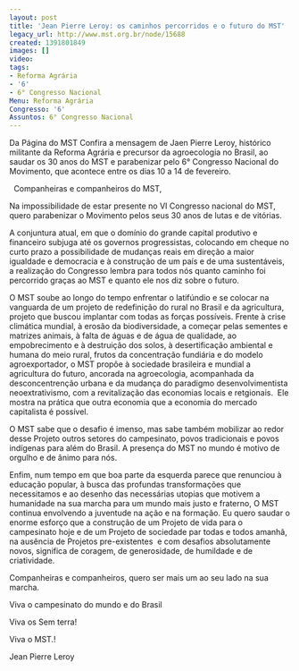 ```yaml
---
layout: post
title: 'Jean Pierre Leroy: os caminhos percorridos e o futuro do MST'
legacy_url: http://www.mst.org.br/node/15688
created: 1391801849
images: []
video: 
tags:
- Reforma Agrária
- '6'
- 6° Congresso Nacional
Menu: Reforma Agrária
Congresso: '6'
Assuntos: 6° Congresso Nacional
---
```



Da Página do MST
Confira a mensagem de Jaen Pierre Leroy, histórico militante da Reforma Agrária e precursor da agroecologia no Brasil, ao saudar os 30 anos do MST e parabenizar pelo 6° Congresso Nacional do Movimento, que acontece entre os dias 10 a 14 de fevereiro.

 
Companheiras e companheiros do MST,


Na impossibilidade de estar presente no VI Congresso nacional do MST, quero parabenizar o Movimento pelos seus 30 anos de lutas e de vitórias.


A conjuntura atual, em que o domínio do grande capital produtivo e financeiro subjuga até os governos progressistas, colocando em cheque no curto prazo a possibilidade de mudanças reais em direção a maior igualdade e democracia e à construção de um país e de uma sustentáveis, a realização do Congresso lembra para todos nós quanto caminho foi percorrido graças ao MST e quanto ele nos diz sobre o futuro. 


O MST soube ao longo do tempo enfrentar o latifúndio e se colocar na vanguarda de um projeto de redefinição do rural no Brasil e da agricultura, projeto que buscou implantar com todas as forças possíveis. Frente à crise climática mundial, à erosão da biodiversidade, a começar pelas sementes e matrizes animais, à falta de águas e de água de qualidade, ao empobrecimento e à destruição dos solos, à desertificação ambiental e humana do meio rural, frutos da concentração fundiária e do modelo agroexportador, o MST propôe à sociedade brasileira e mundial a agricultura do futuro, ancorada na agroecologia, acompanhada da desconcentrenção urbana e da mudança do paradigmo desenvolvimentista neoextrativismo, com a revitalização das economias locais e retgionais.  Ele mostra na prática que outra economia que a economia do mercado capitalista é possível.


O MST sabe que o desafio é imenso, mas sabe também mobilizar ao redor desse Projeto outros setores do campesinato, povos tradicionais e povos indígenas para além do Brasil. A presença do MST no mundo é motivo de orgulho e de ânimo para nós.


Enfim, num tempo em que boa parte da esquerda parece que renunciou à educação popular, à busca das profundas transformações que necessitamos e ao desenho das necessárias utopias que motivem a humanidade na sua marcha para um mundo mais justo e fraterno, O MST continua envolvendo a juventude na ação e na formação. Eu quero saudar o enorme esforço que a construção de um Projeto de vida para o campesinato hoje e de um Projeto de sociedade par todas e todos amanhã, na ausência de Projetos pre-existentes  e com desafios absolutamente novos, significa de coragem, de generosidade, de humildade e de criatividade.


Companheiras e companheiros, quero ser mais um ao seu lado na sua marcha.


Viva o campesinato do mundo e do Brasil


Viva os Sem terra!


Viva o MST.!


Jean Pierre Leroy
 
